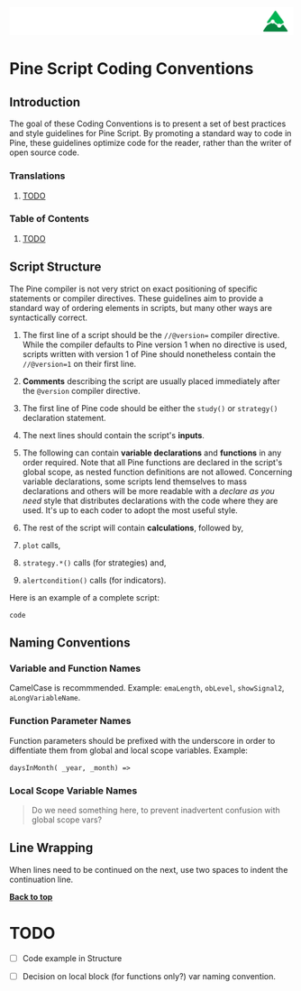 
![logo](../../pinelong.png "Pine")

# Pine Script Coding Conventions

## Introduction

The goal of these Coding Conventions is to present a set of best practices and style guidelines for Pine Script. By promoting a standard way to code in Pine, these guidelines optimize code for the reader, rather than the writer of open source code.

### Translations
1. [TODO](#)

### Table of Contents
1. [TODO](#)

## Script Structure

The Pine compiler is not very strict on exact positioning of specific statements or compiler directives. These guidelines aim to provide a standard way of ordering elements in scripts, but many other ways are syntactically correct.

1. The first line of a script should be the `//@version=` compiler directive. While the compiler defaults to Pine version 1 when no directive is used, scripts written with version 1 of Pine should nonetheless contain the `//@version=1` on their first line.

1. **Comments** describing the script are usually placed immediately after the `@version` compiler directive.

1. The first line of Pine code should be either the `study()` or `strategy()` declaration statement.

1. The next lines should contain the script's **inputs**.

1. The following can contain **variable declarations** and **functions** in any order required. Note that all Pine functions are declared in the script's global scope, as nested function definitions are not allowed. Concerning variable declarations, some scripts lend themselves to mass declarations and others will be more readable with a *declare as you need* style that distributes declarations with the code where they are used. It's up to each coder to adopt the most useful style.

1. The rest of the script will contain **calculations**, followed by,

1. `plot` calls,
1. `strategy.*()` calls (for strategies) and,
1. `alertcondition()` calls (for indicators).

Here is an example of a complete script:

```
code
```
## Naming Conventions

### Variable and Function Names

CamelCase is recommmended. Example: `emaLength`, `obLevel`, `showSignal2`, `aLongVariableName`.

### Function Parameter Names

Function parameters should be prefixed with the underscore in order to diffentiate them from global and local scope variables. Example:
```
daysInMonth( _year, _month) =>
```

### Local Scope Variable Names

> Do we need something here, to prevent inadvertent confusion with global scope vars?

## Line Wrapping

When lines need to be continued on the next, use two spaces to indent the continuation line.


**[Back to top](#table-of-contents)**

# TODO

- [ ] Code example in Structure
- [ ] Decision on local block (for functions only?) var naming convention.


